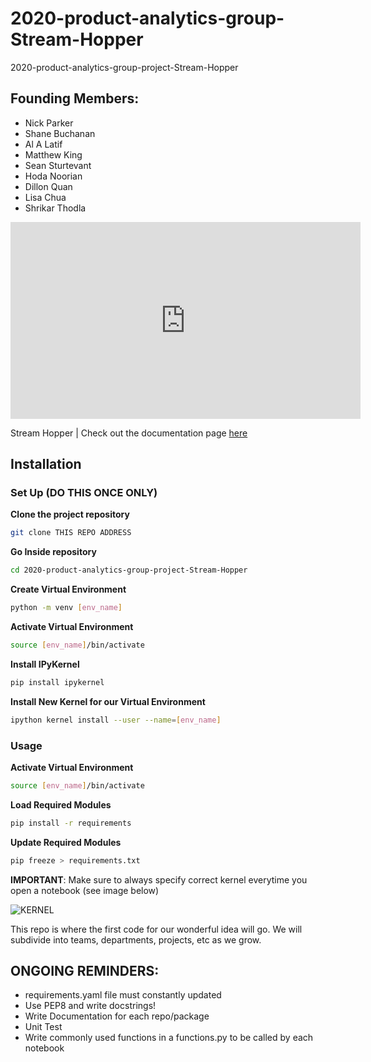 # 2020-product-analytics-group-Stream-Hopper
2020-product-analytics-group-project-Stream-Hopper

## Founding Members:
- Nick Parker
- Shane Buchanan
- Al A Latif
- Matthew King
- Sean Sturtevant
- Hoda Noorian
- Dillon Quan
- Lisa Chua
- Shrikar Thodla

<iframe width="560" height="315" src="https://www.youtube.com/embed/n6VAeDgY7sI" frameborder="0" allow="accelerometer; autoplay; encrypted-media; gyroscope; picture-in-picture" allowfullscreen></iframe>

Stream Hopper
| Check out the documentation page [here](https://msds698.github.io/2020-product-analytics-group-project-group1/)


## Installation

### Set Up (DO THIS ONCE ONLY)
**Clone the project repository**
```bash
git clone THIS REPO ADDRESS
```
**Go Inside repository**
```bash
cd 2020-product-analytics-group-project-Stream-Hopper
```
**Create Virtual Environment**
```bash 
python -m venv [env_name]
```
**Activate Virtual Environment**
```bash
source [env_name]/bin/activate
```
**Install IPyKernel**
```bash
pip install ipykernel
```
**Install New Kernel for our Virtual Environment**
```bash
ipython kernel install --user --name=[env_name]
```

### Usage

**Activate Virtual Environment**
```bash
source [env_name]/bin/activate
```
**Load Required Modules**
```bash
pip install -r requirements
```

**Update Required Modules**
```bash
pip freeze > requirements.txt
```

**IMPORTANT**: Make sure to always specify correct kernel everytime you open a notebook (see image below)

![KERNEL](figs/venv_kernel.png)



This repo is where the first code for our wonderful idea will go. We will subdivide into teams, departments, projects, etc as we grow.


## ONGOING REMINDERS:
- requirements.yaml file must constantly updated
- Use PEP8 and write docstrings!
- Write Documentation for each repo/package
- Unit Test
- Write commonly used functions in a functions.py to be called by each notebook
